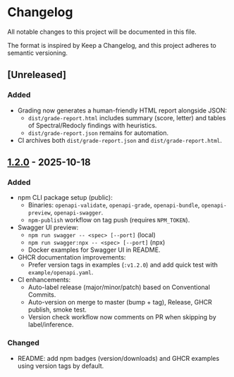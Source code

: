 # Changelog

All notable changes to this project will be documented in this file.

The format is inspired by Keep a Changelog, and this project adheres to semantic versioning.

## [Unreleased]

### Added
- Grading now generates a human-friendly HTML report alongside JSON:
  - `dist/grade-report.html` includes summary (score, letter) and tables of Spectral/Redocly findings with heuristics.
  - `dist/grade-report.json` remains for automation.
- CI archives both `dist/grade-report.json` and `dist/grade-report.html`.

## [1.2.0] - 2025-10-18

### Added
- npm CLI package setup (public):
  - Binaries: `openapi-validate`, `openapi-grade`, `openapi-bundle`, `openapi-preview`, `openapi-swagger`.
  - `npm-publish` workflow on tag push (requires `NPM_TOKEN`).
- Swagger UI preview:
  - `npm run swagger -- <spec> [--port]` (local)
  - `npm run swagger:npx -- <spec> [--port]` (npx)
  - Docker examples for Swagger UI in README.
- GHCR documentation improvements:
  - Prefer version tags in examples (`:v1.2.0`) and add quick test with `example/openapi.yaml`.
- CI enhancements:
  - Auto-label release (major/minor/patch) based on Conventional Commits.
  - Auto-version on merge to master (bump + tag), Release, GHCR publish, smoke test.
  - Version check workflow now comments on PR when skipping by label/inference.

### Changed
- README: add npm badges (version/downloads) and GHCR examples using version tags by default.

[1.2.0]: https://github.com/ramongranda/openapi-anyenv-suite/releases
